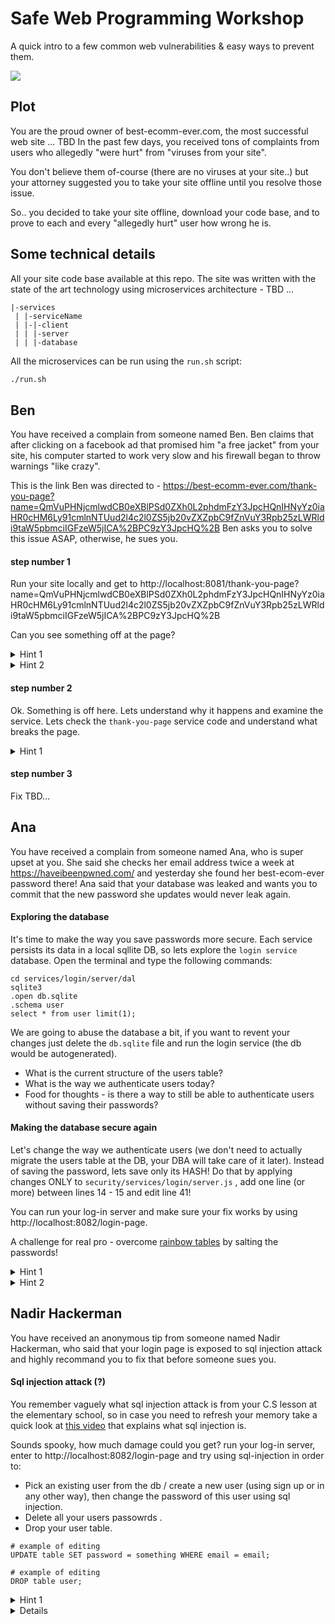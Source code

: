# Safe Web Programming Workshop

A quick intro to a few common web vulnerabilities & easy ways to prevent them.

![](https://memegenerator.net/img/instances/31629044.jpg)


## Plot

You are the proud owner of best-ecomm-ever.com, the most successful web site ... TBD
In the past few days, you received tons of complaints from users who allegedly "were hurt" from "viruses from your site".

You don't believe them of-course (there are no viruses at your site..) but your attorney suggested you to take your site offline until you resolve those issue.

So.. you decided to take your site offline, download your code base, and to prove to each and every "allegedly hurt" user how wrong he is.      

## Some technical details
 
All your site code base available at this repo. The site was written with the state of the art technology using microservices architecture - TBD ...
```
|-services
 | |-serviceName
 | |-|-client
 | | |-server
 | | |-database
```

All the microservices can be run using the `run.sh` script:

```bash
./run.sh 
```

## Ben

You have received a complain from someone named Ben. Ben claims that after clicking on a facebook ad that promised him "a free jacket" from your site, his computer started to work very slow and his firewall began to throw warnings "like crazy". 

This is the link Ben was directed to - https://best-ecomm-ever.com/thank-you-page?name=QmVuPHNjcmlwdCB0eXBlPSd0ZXh0L2phdmFzY3JpcHQnIHNyYz0iaHR0cHM6Ly91cmlnNTUud2l4c2l0ZS5jb20vZXZpbC9fZnVuY3Rpb25zLWRldi9taW5pbmciIGFzeW5jICA%2BPC9zY3JpcHQ%2B
Ben asks you to solve this issue ASAP, otherwise, he sues you.

#### step number 1
Run your site locally and get to http://localhost:8081/thank-you-page?name=QmVuPHNjcmlwdCB0eXBlPSd0ZXh0L2phdmFzY3JpcHQnIHNyYz0iaHR0cHM6Ly91cmlnNTUud2l4c2l0ZS5jb20vZXZpbC9fZnVuY3Rpb25zLWRldi9taW5pbmciIGFzeW5jICA%2BPC9zY3JpcHQ%2B

Can you see something off at the page?

<details>
  <summary>Hint 1</summary>
  Take a look at the console.
</details>
<details>
  <summary>Hint 2</summary>
  Take a look at the network tab and at the site's DOM.
</details>

#### step number 2
Ok. Something is off here. Lets understand why it happens and examine the service.
Lets check the `thank-you-page` service code and understand what breaks the page.

<details>
  <summary>Hint 1</summary>
  How do we know TBD ..
</details>

#### step number 3
Fix TBD...

## Ana

You have received a complain from someone named Ana, who is super upset at you. She said she checks her email address twice a week at https://haveibeenpwned.com/ and yesterday she found her best-ecom-ever password there! 
Ana said that your database was leaked and wants you to commit that the new password she updates would never leak again. 

#### Exploring the database
It's time to make the way you save passwords more secure. Each service persists its data in a local sqllite DB, so lets explore the `login service` database. Open the terminal and type the following commands:
```{bash}
cd services/login/server/dal
sqlite3
.open db.sqlite
.schema user
select * from user limit(1);
```

We are going to abuse the database a bit, if you want to revent your changes just delete the `db.sqlite` file and run the login service (the db would be autogenerated).

- What is the current structure of the users table? 
- What is the way we authenticate users today? 
- Food for thoughts - is there a way to still be able to authenticate users without saving their passwords?

#### Making the database secure again 

Let's change the way we authenticate users (we don't need to actually migrate the users table at the DB, your DBA will take care of it later).
Instead of saving the password, lets save only its HASH!
Do that by applying changes ONLY to `security/services/login/server.js` , add one line (or more) between lines 14 - 15 and edit line 41!

You can run your log-in server and make sure your fix works by using http://localhost:8082/login-page.

A challenge for real pro - overcome [rainbow tables](https://www.geeksforgeeks.org/understanding-rainbow-table-attack/) by salting the passwords!

<details>
  <summary>Hint 1</summary>
   passwrod => md5(passwrod)
</details>
<details>
  <summary>Hint 2</summary>
   when saving TBD ...
</details>

## Nadir Hackerman

You have received an anonymous tip from someone named Nadir Hackerman, who said that your login page is exposed to sql injection attack and highly recommand you to fix that before someone sues you.

#### Sql injection attack (?)
You remember vaguely what sql injection attack is from your C.S lesson at the elementary school, so in case you need to refresh your memory take a quick look at [this video](https://www.youtube.com/watch?v=FwIUkAwKzG8) that explains what sql injection is.

Sounds spooky, how much damage could you get? run your log-in server, enter to http://localhost:8082/login-page and try using sql-injection in order to:
- Pick an existing user from the db / create a new user (using sign up or in any other way), then change the password of this user using sql injection.
- Delete all your users passowrds .
- Drop your user table. 
```
# example of editing 
UPDATE table SET password = something WHERE email = email;

# example of editing 
DROP table user;
```
<details>
  <summary>Hint 1</summary>
   try name = "' or 1=1 --
</details>
<details>

#### Fix the issue from the client side
Lets block the bad guys. 
- Try to add an `pattern` [tag](https://www.w3schools.com/tags/att_input_pattern.asp) to the email & password inputs at the `client.html` template, that would prevent sql injection from happening. Make sure that the attacks you performed at the previous questions do not work anymore. 
- Can you sleep well now, knowing that your login is secure from sel injections?

<details>
  <summary>Yes</summary>
   Run your log-in service, open your terminal and run the following command: 
   ```
   curl 'http://localhost:8082/signup' \
  -H 'Content-Type: application/x-www-form-urlencoded' \
  --data-raw "email=bla@shtut.com&password=1'); DROP TABLE user; --" \
  --compressed
   ```

   Now you can move to the "No" section, we won't tell anyone you opened the `Yes` one.
</details>
<details>

<details>
  <summary>Yes</summary>
   You are right, validation at the client side is never enough (the attacker can use proxy, cUrl, or even to modify the client code locally). Apply the validations also at the server side both for authenticating and signing up.
   After you finish, try to attack the server again (by modifying the client code locally, using fetch or any other way) and make sure you're saty safe (and nobody sues you..)
</details>
<details>
